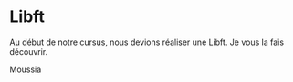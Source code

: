 # Libft

Au début de notre cursus, nous devions réaliser une Libft.
Je vous la fais découvrir.

Moussia
